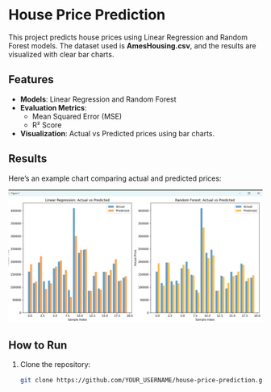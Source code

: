 # House Price Prediction

This project predicts house prices using Linear Regression and Random Forest models. The dataset used is **AmesHousing.csv**, and the results are visualized with clear bar charts.

## Features
- **Models**: Linear Regression and Random Forest
- **Evaluation Metrics**: 
  - Mean Squared Error (MSE)
  - R² Score
- **Visualization**: Actual vs Predicted prices using bar charts.

## Results
Here’s an example chart comparing actual and predicted prices:

![Chart](chart.png)

## How to Run
1. Clone the repository:
   ```bash
   git clone https://github.com/YOUR_USERNAME/house-price-prediction.git
